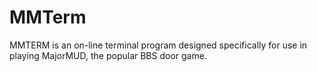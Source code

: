 # MMTerm
MMTERM is an on-line terminal program designed specifically for use in playing MajorMUD, the popular BBS door game.
